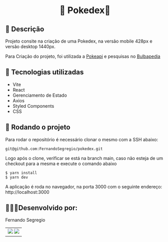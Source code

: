 <h1 align="center">🏐 Pokedex🏐</h1>

## :memo: Descrição
Projeto consite na criação de uma Pokedex, na versão mobile 428px e versão desktop 1440px.

Para Criação do projeto, foi utilizada a <a href="https://pokeapi.co/">Pokeapi</a> e pesquisas no <a href="https://bulbapedia.bulbagarden.net/wiki/Main_Page">Bulbapedia</a>

## :wrench: Tecnologias utilizadas
* Vite
* React
* Gerenciamento de Estado
* Axios
* Styled Components
* CSS

## :rocket: Rodando o projeto
Para rodar o repositório é necessário clonar o mesmo com a SSH abaixo:
```
git@github.com:FernandoSegregio/pokedex.git
```
Logo após o clone, verificar se está na branch main, caso não esteja de um checkout para a mesma e execute o comando abaixo

```
$ yarn install
$ yarn dev
```
A aplicação é roda no navegador, na porta 3000 com o seguinte endereço: http://localhost:3000

## 👨🏻‍💻Desenvolvido por:

Fernando Segregio

<table>
  <tr>
    <td align="center">
       <a href="www.linkedin.com/in/fernando-segregio" target="_blank"><img src="https://img.shields.io/badge/-LinkedIn-%230077B5?style=for-the-badge&logo=linkedin&logoColor=white"       target="_blank"></a> 
  <a href = "mailto:segregio@gmail.com"><img src="https://img.shields.io/badge/-Gmail-%23333?style=for-the-badge&logo=gmail&logoColor=white" target="_blank"></a>
      </a>
    </td>
  </tr>
</table>
